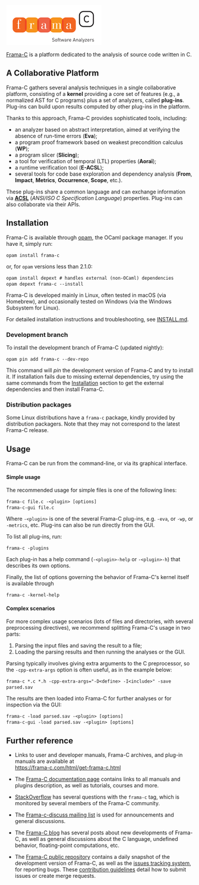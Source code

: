 ![Frama-C](share/frama-c.png?raw=true)

[Frama-C](https://frama-c.com) is a platform dedicated to the analysis of
source code written in C.

## A Collaborative Platform

Frama-C gathers several analysis techniques in a single collaborative
platform, consisting of a **kernel** providing a core set of features
(e.g., a normalized AST for C programs) plus a set of analyzers,
called **plug-ins**. Plug-ins can build upon results computed by other
plug-ins in the platform.

Thanks to this approach, Frama-C provides sophisticated tools, including:

- an analyzer based on abstract interpretation, aimed at verifying
  the absence of run-time errors (**Eva**);
- a program proof framework based on weakest precondition calculus (**WP**);
- a program slicer (**Slicing**);
- a tool for verification of temporal (LTL) properties (**Aoraï**);
- a runtime verification tool (**E-ACSL**);
- several tools for code base exploration and dependency analysis
  (**From**, **Impact**, **Metrics**, **Occurrence**, **Scope**, etc.).

These plug-ins share a common language and can exchange information via
**[ACSL](https://frama-c.com/acsl.html)** (*ANSI/ISO C Specification Language*)
properties. Plug-ins can also collaborate via their APIs.

## Installation

Frama-C is available through [opam](https://opam.ocaml.org/), the
OCaml package manager. If you have it, simply run:

    opam install frama-c

or, for `opam` versions less than 2.1.0:

    opam install depext # handles external (non-OCaml) dependencies
    opam depext frama-c --install

Frama-C is developed mainly in Linux, often tested in macOS
(via Homebrew), and occasionally tested on Windows
(via the Windows Subsystem for Linux).

For detailed installation instructions and troubleshooting,
see [INSTALL.md](INSTALL.md).

### Development branch

To install the development branch of Frama-C (updated nightly):

    opam pin add frama-c --dev-repo

This command will *pin* the development version of Frama-C and try to install it.
If installation fails due to missing external dependencies, try using
the same commands from the [Installation](#installation) section to get the
external dependencies and then install Frama-C.

### Distribution packages

Some Linux distributions have a `frama-c` package, kindly provided by
distribution packagers. Note that they may not correspond to the latest
Frama-C release.

## Usage

Frama-C can be run from the command-line, or via its graphical interface.

#### Simple usage

The recommended usage for simple files is one of the following lines:

    frama-c file.c -<plugin> [options]
    frama-c-gui file.c

Where `-<plugin>` is one of the several Frama-C plug-ins,
e.g. `-eva`, or `-wp`, or `-metrics`, etc.
Plug-ins can also be run directly from the GUI.

To list all plug-ins, run:

    frama-c -plugins

Each plug-in has a help command
(`-<plugin>-help` or `-<plugin>-h`) that describes its own
options.

Finally, the list of options governing the behavior of Frama-C's kernel itself
is available through

    frama-c -kernel-help

#### Complex scenarios

For more complex usage scenarios (lots of files and directories,
with several preprocessing directives), we recommend splitting Frama-C's usage
in two parts:

1. Parsing the input files and saving the result to a file;
2. Loading the parsing results and then running the analyses or the GUI.

Parsing typically involves giving extra arguments to the C preprocessor,
so the `-cpp-extra-args` option is often useful, as in the example below:

    frama-c *.c *.h -cpp-extra-args="-D<define> -I<include>" -save parsed.sav

The results are then loaded into Frama-C for further analyses or for inspection
via the GUI:

    frama-c -load parsed.sav -<plugin> [options]
    frama-c-gui -load parsed.sav -<plugin> [options]

## Further reference

- Links to user and developer manuals, Frama-C archives,
  and plug-in manuals are available at <br> https://frama-c.com/html/get-frama-c.html

- The [Frama-C documentation page](https://frama-c.com/html/documentation.html)
  contains links to all manuals and plugins description, as well as tutorials,
  courses and more.

- [StackOverflow](https://stackoverflow.com/questions/tagged/frama-c) has several
  questions with the `frama-c` tag, which is monitored by several members of the
  Frama-C community.

- The [Frama-c-discuss mailing list](https://groupes.renater.fr/sympa/info/frama-c-discuss)
  is used for announcements and general discussions.

- The [Frama-C blog](https://frama-c.com/blog) has several posts about
  new developments of Frama-C, as well as general discussions about the C
  language, undefined behavior, floating-point computations, etc.

- The [Frama-C public repository](https://git.frama-c.com/pub/frama-c)
  contains a daily snapshot of the development version of Frama-C, as well as
  the [issues tracking system](https://git.frama-c.com/pub/frama-c/issues),
  for reporting bugs.
  These [contribution guidelines](CONTRIBUTING.md) detail how to submit
  issues or create merge requests.

